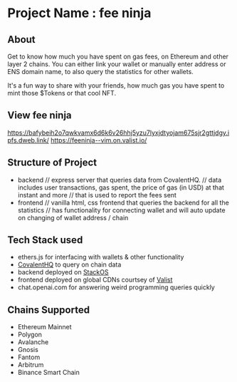 # Project Name : fee ninja

## About

Get to know how much you have spent on gas fees, on Ethereum and other layer 2 chains.
You can either link your wallet or manually enter address or ENS domain name, to also query the statistics for other wallets.

It's a fun way to share with your friends, how much gas you have spent to mint those $Tokens or that cool NFT.

## View fee ninja
https://bafybeih2o7qwkvamx6d6k6v26hhj5yzu7lyxjdtyojam675sjr2gttjdgy.ipfs.dweb.link/
https://feeninja--vim.on.valist.io/

## Structure of Project

- backend // express server that queries data from CovalentHQ.
          // data includes user transactions, gas spent, the price of gas (in USD) at that instant and more
          // that is used to report the fees sent
- frontend // vanilla html, css frontend that queries the backend for all the statistics
           // has functionality for connecting wallet and will auto update on changing of wallet address / chain

## Tech Stack used

- ethers.js for interfacing with wallets & other functionality
- [CovalentHQ](https://www.covalenthq.com/) to query on chain data
- backend deployed on [StackOS](https://www.stackos.io/) 
- frontend deployed on global CDNs courtsey of [Valist](https://beta.valist.io/)
- chat.openai.com for answering weird programming queries quickly

## Chains Supported

- Ethereum Mainnet
- Polygon
- Avalanche
- Gnosis
- Fantom
- Arbitrum
- Binance Smart Chain

